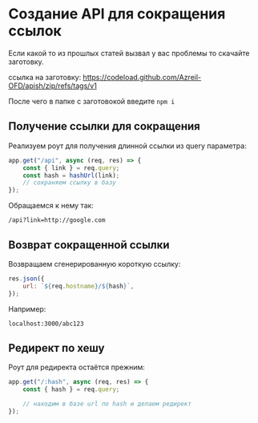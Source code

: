# Создание API для сокращения ссылок

Если какой то из прошлых статей вызвал у вас проблемы
то скачайте заготовку.

ссылка на заготовку: https://codeload.github.com/Azreil-OFD/apish/zip/refs/tags/v1

После чего в папке с заготовокой введите `npm i`

## Получение ссылки для сокращения

Реализуем роут для получения длинной ссылки из query параметра:

```js
app.get("/api", async (req, res) => {
    const { link } = req.query;
    const hash = hashUrl(link);
    // сохраняем ссылку в базу
});
```

Обращаемся к нему так:

```
/api?link=http://google.com
```

## Возврат сокращенной ссылки

Возвращаем сгенерированную короткую ссылку:

```js
res.json({
    url: `${req.hostname}/${hash}`,
});
```

Например:

```
localhost:3000/abc123
```

## Редирект по хешу

Роут для редиректа остаётся прежним:

```js
app.get("/:hash", async (req, res) => {
    const { hash } = req.query;

    // находим в базе url по hash и делаем редирект
});
```
